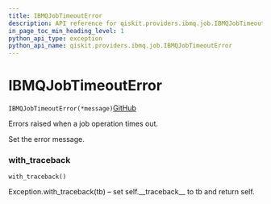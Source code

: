 ```yaml
---
title: IBMQJobTimeoutError
description: API reference for qiskit.providers.ibmq.job.IBMQJobTimeoutError
in_page_toc_min_heading_level: 1
python_api_type: exception
python_api_name: qiskit.providers.ibmq.job.IBMQJobTimeoutError
---
```


# IBMQJobTimeoutError

<span id="qiskit.providers.ibmq.job.IBMQJobTimeoutError" />

`IBMQJobTimeoutError(*message)`[GitHub](https://github.com/qiskit/qiskit-ibmq-provider/tree/stable/0.7/qiskit/providers/ibmq/job/exceptions.py "view source code")

Errors raised when a job operation times out.

Set the error message.

### with\_traceback

<span id="qiskit.providers.ibmq.job.IBMQJobTimeoutError.with_traceback" />

`with_traceback()`

Exception.with\_traceback(tb) – set self.\_\_traceback\_\_ to tb and return self.

